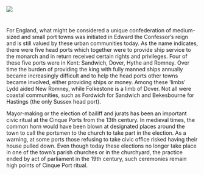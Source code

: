 <a href="https://juncture-digital.org"><img src="https://juncture-digital.org/images/ve-button.png"></a>
<param ve-config title="The Kentish Cinq Ports" author="Sheila Sweetinburgh" layout="vtl" banner="xxx">

<param ve-entity eid="Q26163" aliases="Sandwich">
<param ve-entity eid="Q179224" aliases="Dover">
<param ve-entity eid="Q967166" aliases="Hythe">
<param ve-entity eid="Q2602144" aliases="Romney">
<param ve-entity eid="Q1639689" aliases="Lydd">
<param ve-entity eid="Q375314" aliases="Folkestone">
<param ve-entity eid="Q2177468" aliases="Fordwich">
<param ve-entity eid="Q4881598" aliases="Bekesbourne">

#

For England, what might be considered a unique confederation of medium-sized and small port towns was initiated in Edward the Confessor’s reign and is still valued by these urban communities today. As the name indicates, there were five head ports which together were to provide ship service to the monarch and in return received certain rights and privileges. Four of these five ports were in Kent: Sandwich, Dover, Hythe and Romney. Over time the burden of providing the king with fully manned ships annually became increasingly difficult and to help the head ports other towns became involved, either providing ships or money. Among these ‘limbs’ Lydd aided New Romney, while Folkestone is a limb of Dover. Not all were coastal communities, such as Fordwich for Sandwich and Bekesbourne for Hastings (the only Sussex head port). 
<param ve-image url="https://stor.artstor.org/stor/3087858b-da37-4628-9bf4-b8ea685e6b71" label="Sandwich" attribution="By kind permission of Martin Crowther">

Mayor-making or the election of bailiff and jurats has been an important civic ritual at the Cinque Ports from the 13th century. In medieval times, the common horn would have been blown at designated places around the town to call the portsmen to the church to take part in the election. As a warning, at some ports those refusing to take civic office risked having their house pulled down. Even though today these elections no longer take place in one of the town’s parish churches or in the churchyard, the practice ended by act of parliament in the 19th century, such ceremonies remain high points of Cinque Port ritual.
<param ve-image url="https://upload.wikimedia.org/wikipedia/commons/1/16/Standard_of_the_Lord_Warden_of_the_Cinque_Ports_RMG_L0123.tiff" label="Standard of the Lord Warden of the Cinque Ports RMG L0123" attribution="John Edgington, Public domain, via Wikimedia Commons">

